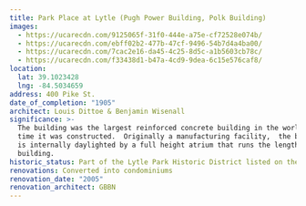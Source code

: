 ```yaml
---
title: Park Place at Lytle (Pugh Power Building, Polk Building)
images:
  - https://ucarecdn.com/9125065f-31f0-444e-a75e-cf72528e074b/
  - https://ucarecdn.com/ebff02b2-477b-47cf-9496-54b7d4a4ba00/
  - https://ucarecdn.com/7cac2e16-da45-4c25-8d5c-a1b5603cb78c/
  - https://ucarecdn.com/f33438d1-b47a-4cd9-9dea-6c15e576caf8/
location:
  lat: 39.1023428
  lng: -84.5034659
address: 400 Pike St.
date_of_completion: "1905"
architect: Louis Dittoe & Benjamin Wisenall
significance: >-
  The building was the largest reinforced concrete building in the world at the
  time it was constructed.  Originally a manufacturing facility,  the building
  is internally daylighted by a full height atrium that runs the length of the
  building.
historic_status: Part of the Lytle Park Historic District listed on the NRHP in 1976.
renovations: Converted into condominiums
renovation_date: "2005"
renovation_architect: GBBN
---
```

